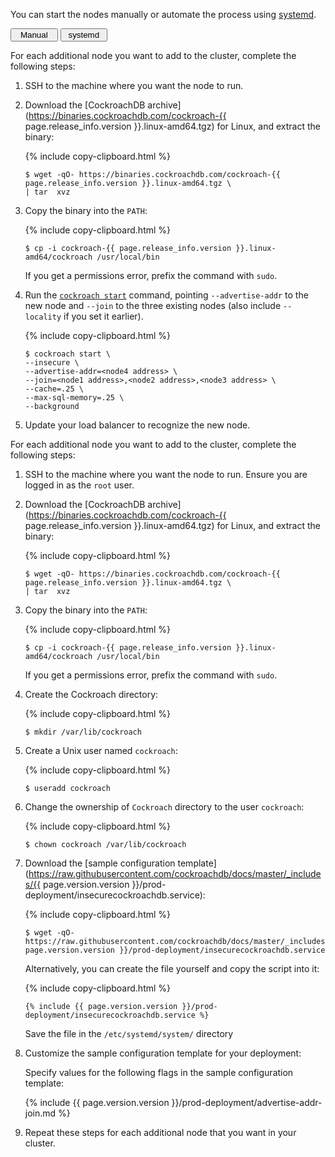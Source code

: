 You can start the nodes manually or automate the process using [systemd](https://www.freedesktop.org/wiki/Software/systemd/).

<div class="filters clearfix">
  <button style="width: 15%" class="filter-button" data-scope="manual">Manual</button>
  <button style="width: 15%" class="filter-button" data-scope="systemd">systemd</button>
</div>
<p></p>

<section class="filter-content" markdown="1" data-scope="manual">

For each additional node you want to add to the cluster, complete the following steps:

1. SSH to the machine where you want the node to run.

2. Download the [CockroachDB archive](https://binaries.cockroachdb.com/cockroach-{{ page.release_info.version }}.linux-amd64.tgz) for Linux, and extract the binary:

    {% include copy-clipboard.html %}
    ~~~ shell
    $ wget -qO- https://binaries.cockroachdb.com/cockroach-{{ page.release_info.version }}.linux-amd64.tgz \
    | tar  xvz
    ~~~

3. Copy the binary into the `PATH`:

    {% include copy-clipboard.html %}
    ~~~ shell
    $ cp -i cockroach-{{ page.release_info.version }}.linux-amd64/cockroach /usr/local/bin
    ~~~

    If you get a permissions error, prefix the command with `sudo`.

4. Run the [`cockroach start`](start-a-node.html) command, pointing `--advertise-addr` to the new node and `--join` to the three existing nodes (also include `--locality` if you set it earlier).

    {% include copy-clipboard.html %}
    ~~~ shell
    $ cockroach start \
    --insecure \
    --advertise-addr=<node4 address> \
    --join=<node1 address>,<node2 address>,<node3 address> \
    --cache=.25 \
    --max-sql-memory=.25 \
    --background
    ~~~

5. Update your load balancer to recognize the new node.

</section>

<section class="filter-content" markdown="1" data-scope="systemd">

For each additional node you want to add to the cluster, complete the following steps:

1. SSH to the machine where you want the node to run. Ensure you are logged in as the `root` user.

2. Download the [CockroachDB archive](https://binaries.cockroachdb.com/cockroach-{{ page.release_info.version }}.linux-amd64.tgz) for Linux, and extract the binary:

    {% include copy-clipboard.html %}
    ~~~ shell
    $ wget -qO- https://binaries.cockroachdb.com/cockroach-{{ page.release_info.version }}.linux-amd64.tgz \
    | tar  xvz
    ~~~

3. Copy the binary into the `PATH`:

    {% include copy-clipboard.html %}
    ~~~ shell
    $ cp -i cockroach-{{ page.release_info.version }}.linux-amd64/cockroach /usr/local/bin
    ~~~

    If you get a permissions error, prefix the command with `sudo`.

4. Create the Cockroach directory:

    {% include copy-clipboard.html %}
    ~~~ shell
    $ mkdir /var/lib/cockroach
    ~~~

5. Create a Unix user named `cockroach`:

    {% include copy-clipboard.html %}
    ~~~ shell
    $ useradd cockroach
    ~~~

6. Change the ownership of `Cockroach` directory to the user `cockroach`:

    {% include copy-clipboard.html %}
    ~~~ shell
    $ chown cockroach /var/lib/cockroach
    ~~~

7. Download the [sample configuration template](https://raw.githubusercontent.com/cockroachdb/docs/master/_includes/{{ page.version.version }}/prod-deployment/insecurecockroachdb.service):

    {% include copy-clipboard.html %}
    ~~~ shell
    $ wget -qO- https://raw.githubusercontent.com/cockroachdb/docs/master/_includes/{{ page.version.version }}/prod-deployment/insecurecockroachdb.service
    ~~~

    Alternatively, you can create the file yourself and copy the script into it:

    {% include copy-clipboard.html %}
    ~~~ shell
    {% include {{ page.version.version }}/prod-deployment/insecurecockroachdb.service %}
    ~~~

    Save the file in the `/etc/systemd/system/` directory

8. Customize the sample configuration template for your deployment:

    Specify values for the following flags in the sample configuration template:

    {% include {{ page.version.version }}/prod-deployment/advertise-addr-join.md %}

9. Repeat these steps for each additional node that you want in your cluster.

</section>
